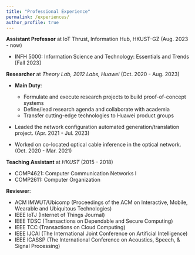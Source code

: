 ```yaml
---
title: "Professional Experience"
permalink: /experiences/
author_profile: true
---
```


**Assistant Professor** at IoT Thrust, Information Hub, HKUST-GZ (Aug. 2023 - now)

- INFH 5000: Information Science and Technology: Essentials and Trends [Fall 2023]

**Researcher** at _Theory Lab, 2012 Labs, Huawei_ (Oct. 2020 - Aug. 2023)

- **Main Duty**:

  - Formulate and execute research projects to build proof-of-concept systems
  - Define/lead research agenda and collaborate with academia
  - Transfer cutting-edge technologies to Huawei product groups

- Leaded the network configuration automated generation/translation project. (Apr. 2021 - Jul. 2023)
- Worked on co-located optical cable inference in the optical network. (Oct. 2020 - Mar. 2021)

**Teaching Assistant** at _HKUST_ (2015 - 2018)

- COMP4621: Computer Communication Networks I
- COMP2611: Computer Organization

**Reviewer**:

- ACM IMWUT/Ubicomp (Proceedings of the ACM on Interactive, Mobile, Wearable and Ubiquitous Technologies)
- IEEE IoTJ (Internet of Things Journal)
- IEEE TDSC (Transactions on Dependable and Secure Computing)
- IEEE TCC (Transactions on Cloud Computing)
- IEEE IJCAI (The International Joint Conference on Artificial Intelligence)
- IEEE ICASSP (The International Conference on Acoustics, Speech, & Signal Processing)
